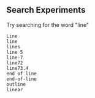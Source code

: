 ## Search Experiments

Try searching for the word "line"

```
Line
line
lines
line 5
line-7
line72
line73.4
end of line
end-of-line
outline
linear
```
